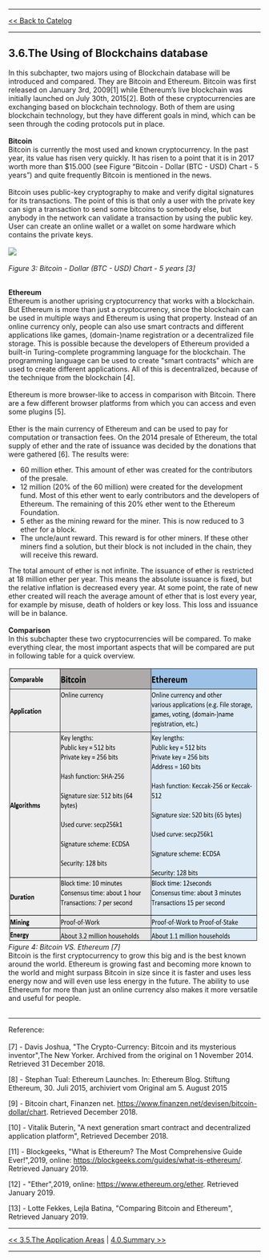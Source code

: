 ***

[<< Back to Catelog](0.Catalog.md)

*** 
## 3.6.The Using of Blockchains database
In this subchapter, two majors using of Blockchain database will be introduced and compared. They are Bitcoin and Ethereum. Bitcoin was first released on January 3rd, 2009[1] while Ethereum’s live blockchain was initially launched on July 30th, 2015[2]. Both of these cryptocurrencies are exchanging based on blockchain technology. Both of them are using blockchain technology, but they have different goals in mind, which can be seen through the coding protocols put in place. <br/><br/>
**Bitcoin**<br/>
Bitcoin is currently the most used and known cryptocurrency. In the past year, its value has risen very quickly. It has risen to a point that it is in 2017 worth more than $15.000 (see Figure “Bitcoin - Dollar (BTC - USD) Chart - 5 years”) and quite frequently Bitcoin is mentioned in the news. <br/><br/>
Bitcoin uses public-key cryptography to make and verify digital signatures for its transactions. The point of this is that only a user with the private key can sign a transaction to send some bitcoins to somebody else, but anybody in the network can validate a transaction by using the public key. User can create an online wallet or a wallet on some hardware which contains the private keys.<br/><br/>
![](https://c.finanzen.net/cst/FinanzenDe/chart.aspx?instruments=300011,675,,&style=snapshot_mountain_big_fiveyears&period=FiveYears&timezone=W.%20Europe%20Standard%20Time&crypto=true)
*<p>Figure 3: Bitcoin - Dollar (BTC - USD) Chart - 5 years [3]</p>*
<br/>**Ethereum**<br/>
Ethereum is another uprising cryptocurrency that works with a blockchain. But Ethereum is more than just a cryptocurrency, since the blockchain can be used in multiple ways and Ethereum is using that property. Instead of an online currency only, people can also use smart contracts and different applications like games, (domain-)name registration or a decentralized file storage. This is possible because the developers of Ethereum provided a built-in Turing-complete programming language for the blockchain. The programming language can be used to create "smart contracts" which are used to create different applications. All of this is decentralized, because of the technique from the blockchain [4].<br/><br/>
Ethereum is more browser-like to access in comparison with Bitcoin. There are a few different browser platforms from which you can access and even some plugins [5].<br/><br/>
Ether is the main currency of Ethereum and can be used to pay for computation or transaction fees. On the 2014 presale of Ethereum, the total supply of ether and the rate of issuance was decided by the donations that were gathered [6]. The results were:
- 60 million ether. This amount of ether was created for the contributors of the presale.
- 12 million (20% of the 60 million) were created for the development fund. Most of this ether went to early contributors and the developers of Ethereum. The remaining of this 20% ether went to the Ethereum Foundation.
- 5 ether as the mining reward for the miner. This is now reduced to 3 ether for a block.
- The uncle/aunt reward. This reward is for other miners. If these other miners find a solution, but their block is not included in the chain, they will receive this reward.

The total amount of ether is not infinite. The issuance of ether is restricted at 18 million ether per year. This means the absolute issuance is fixed, but the relative inflation is decreased every year. At some point, the rate of new ether created will reach the average amount of ether that is lost every year, for example by misuse, death of holders or key loss. This loss and issuance will be in balance.<br/><br/>
**Comparison**<br/>
In this subchapter these two cryptocurrencies will be compared. To make everything clear, the most important aspects that will be compared are put in following table for a quick overview.<br/>

<img src="https://github.com/DanXu1993/pic/blob/master/BitcoinVSEthereum.PNG" height="550" width="500" align=center><br/>
*Figure 4: Bitcoin VS. Ethereum [7]* <br/>
Bitcoin is the first cryptocurrency to grow this big and is the best known around the world. Ethereum is growing fast and becoming more known to the world and might surpass Bitcoin in size since it is faster and uses less energy now and will even use less energy in the future. The ability to use Ethereum for more than just an online currency also makes it more versatile and useful for people.<br/><br/>

---
Reference:<br/><br/>
[7] - Davis Joshua, "The Crypto-Currency: Bitcoin and its mysterious inventor",The New Yorker. Archived from the original on 1 November 2014. Retrieved 31 December 2018.

[8] - Stephan Tual: Ethereum Launches. In: Ethereum Blog. Stiftung Ethereum, 30. Juli 2015, archiviert vom Original am 5. August 2015

[9] - Bitcoin chart, Finanzen net. https://www.finanzen.net/devisen/bitcoin-dollar/chart. Retrieved December 2018.

[10] - Vitalik Buterin, "A next generation smart contract and decentralized application platform", Retrieved December 2018.

[11] - Blockgeeks, "What is Ethereum? The Most Comprehensive Guide Ever!",2019, online: https://blockgeeks.com/guides/what-is-ethereum/. Retrieved January 2019.

[12] - "Ether",2019, online: https://www.ethereum.org/ether. Retrieved January 2019.

[13] - Lotte Fekkes, Lejla Batina, "Comparing Bitcoin and Ethereum", Retrieved January 2019.

***

[<< 3.5.The Application Areas](3.5.The_Application_Areas.md) | [4.0.Summary >>](4.0.Summary.md)

***
